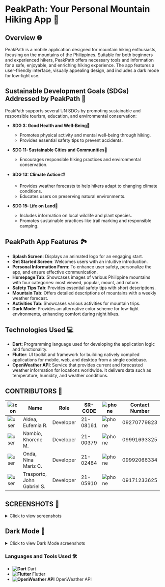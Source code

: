 # PeakPath: Your Personal Mountain Hiking App 🌄

## Overview 🌐

PeakPath is a mobile application designed for mountain hiking enthusiasts, focusing on the mountains of the Philippines. Suitable for both beginners and experienced hikers, PeakPath offers necessary tools and information for a safe, enjoyable, and enriching hiking experience. The app features a user-friendly interface, visually appealing design, and includes a dark mode for low-light use.

## Sustainable Development Goals (SDGs) Addressed by PeakPath 🎯

PeakPath supports several UN SDGs by promoting sustainable and responsible tourism, education, and environmental conservation:

- **SDG 3: Good Health and Well-Being💪**
  - Promotes physical activity and mental well-being through hiking.
  - Provides essential safety tips to prevent accidents.

- **SDG 11: Sustainable Cities and Communities🏡**
  - Encourages responsible hiking practices and environmental conservation.

- **SDG 13: Climate Action⛅**
  - Provides weather forecasts to help hikers adapt to changing climate conditions.
  - Educates users on preserving natural environments.

- **SDG 15: Life on Land🐾**
  - Includes information on local wildlife and plant species.
  - Promotes sustainable practices like trail marking and responsible camping.

## PeakPath App Features 🏞️

- **Splash Screen**: Displays an animated logo for an engaging start.
- **Get Started Screen**: Welcomes users with an intuitive introduction.
- **Personal Information Form**: To enhance user safety, personalize the app, and ensure effective communication.
- **Homepage Tab**: Showcases images of various Philippine mountains with four categories: most viewed, popular, mount, and nature.
- **Safety Tips Tab**: Provides essential safety tips with short descriptions.
- **Mountain Tab**: Offers detailed descriptions of mountains with a weekly weather forecast.
- **Activities Tab**: Showcases various activities for mountain trips.
- **Dark Mode**: Provides an alternative color scheme for low-light environments, enhancing comfort during night hikes.

## Technologies Used 💻

- **Dart**: Programming language used for developing the application logic and functionality.
- **Flutter**: UI toolkit and framework for building natively compiled applications for mobile, web, and desktop from a single codebase.
- **OpenWeather API**: Service that provides current and forecasted weather information for locations worldwide. It delivers data such as temperature, humidity, and weather conditions.

## CONTRIBUTORS 🤝

| ![icon](https://via.placeholder.com/20) | Name                        | Role         | SR-CODE | ![phone](https://via.placeholder.com/15) | Contact Number |
|----------------------------------------|-----------------------------|--------------|---------|------------------------------------------|----------------|
| ![user](https://via.placeholder.com/20) | Aldea, Eufemia R.           | Developer    | 21-08161 | ![phone](https://via.placeholder.com/15) | 09270779823    |
| ![user](https://via.placeholder.com/20) | Nambio, Khorene M.          | Developer    | 21-00379 | ![phone](https://via.placeholder.com/15) | 09991693325    |
| ![user](https://via.placeholder.com/20) | Onda, Nina Mariz C.         | Developer    | 21-02484 | ![phone](https://via.placeholder.com/15) | 09992066334    |
| ![user](https://via.placeholder.com/20) | Trasporto, John Gabriel S.  | Developer    | 21-05910 | ![phone](https://via.placeholder.com/15) | 09171233625    |

## SCREENSHOTS 📸

<details>
  <summary>Click to view screenshots</summary>

  <img src="https://github.com/user-attachments/assets/a47c4994-6736-4771-b671-81602e0b0f17" alt="Screenshot 1" width="200">
  <img src="https://github.com/user-attachments/assets/91c2af65-8840-4c48-8866-0574b1afd636" alt="Screenshot 2" width="200">
  <img src="https://github.com/user-attachments/assets/e10dd893-a2a6-4719-99f1-baeacddd13cd" alt="Screenshot 3" width="200">
  <img src="https://github.com/user-attachments/assets/4d864362-c576-4be8-b83d-1c6fadd2fa4f" alt="Screenshot 4" width="200">
  <img src="https://github.com/user-attachments/assets/4c551c42-0f35-442f-846f-305537be5814" alt="Screenshot 5" width="200">
  <img src="https://github.com/user-attachments/assets/3d6544ef-fc3f-426a-a7dc-0d7a12087584" alt="Screenshot 6" width="200">
  <img src="https://github.com/user-attachments/assets/9de06e07-76a2-4553-b5cc-d3d65cd34189" alt="Screenshot 7" width="200">
  <img src="https://github.com/user-attachments/assets/1c1bdf97-4ffe-4138-b28e-e5dbf74796ce" alt="Screenshot 8" width="200">
  <img src="https://github.com/user-attachments/assets/e242838c-ea96-49b3-9e5f-e359e9ac6511" alt="Screenshot 9" width="200">
  <img src="https://github.com/user-attachments/assets/d7d27ee5-180c-4000-bde4-aaae79bda9ad" alt="Screenshot 10" width="200">

</details>

## Dark Mode 🌙

<details>
  <summary>Click to view Dark Mode screenshots</summary>

  <img src="https://github.com/user-attachments/assets/fb8c1d94-6027-485f-a247-5ff9609a0ed5" alt="Dark Mode 1" width="200">
  <img src="https://github.com/user-attachments/assets/222e12ee-54d9-4a90-a216-00d3e505237e" alt="Dark Mode 2" width="200">
  <img src="https://github.com/user-attachments/assets/7f4cf777-65d3-43b2-9c5b-7e1e37e33227" alt="Dark Mode 3" width="200">

</details>

### Languages and Tools Used 🛠️

- **![Dart](https://via.placeholder.com/20)** Dart
- **![Flutter](https://via.placeholder.com/20)** Flutter
- **![OpenWeather API](https://via.placeholder.com/20)** OpenWeather API
